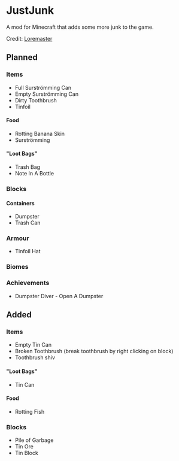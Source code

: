 # JustJunk
A mod for Minecraft that adds some more junk to the game.

Credit: [Loremaster](https://www.youtube.com/channel/UC3n-lKS-MYlunVtErgzSFZg)

## Planned

### Items
- Full Surströmming Can
- Empty Surströmming Can
- Dirty Toothbrush
- Tinfoil
#### Food
- Rotting Banana Skin
- Surströmming

#### "Loot Bags"
- Trash Bag
- Note In A Bottle

### Blocks
#### Containers
- Dumpster
- Trash Can

### Armour
- Tinfoil Hat

### Biomes

### Achievements
- Dumpster Diver - Open A Dumpster

## Added
### Items
- Empty Tin Can
- Broken Toothbrush (break toothbrush by right clicking on block)
- Toothbrush shiv

#### "Loot Bags"
- Tin Can

#### Food
- Rotting Fish

### Blocks
- Pile of Garbage
- Tin Ore
- Tin Block

